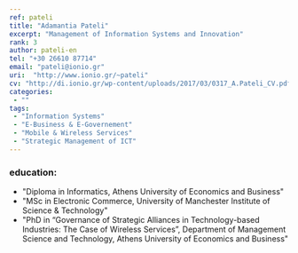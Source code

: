 ```yaml
---
ref: pateli
title: "Adamantia Pateli"
excerpt: "Management of Information Systems and Innovation"
rank: 3
author: pateli-en
tel: "+30 26610 87714"
email: "pateli@ionio.gr"
uri:  "http://www.ionio.gr/~pateli"
cv: "http://di.ionio.gr/wp-content/uploads/2017/03/0317_A.Pateli_CV.pdf"
categories:
 - ""
tags:
 - "Information Systems"
 - "E-Business & E-Governement"
 - "Mobile & Wireless Services"
 - "Strategic Management of ICT"
---
```


### education:
  - "Diploma in Informatics, Athens University of Economics and Business"
  - "ΜSc in Electronic Commerce, University of Manchester Institute of Science & Technology"
  - "PhD in “Governance of Strategic Alliances in Technology-based Industries: The Case of Wireless Services”, Department of Management Science and Technology, Athens University of Economics and Business"
